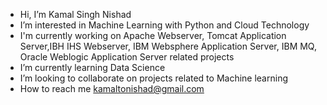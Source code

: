 - Hi, I’m Kamal Singh Nishad
- I’m interested in Machine Learning with Python and Cloud Technology
- I'm currently working on Apache Webserver, Tomcat Application Server,IBH IHS Webserver, IBM Websphere Application Server, IBM MQ, Oracle Weblogic Application Server related projects 
- I’m currently learning Data Science 
- I’m looking to collaborate on projects related to Machine learning
- How to reach me kamaltonishad@gmail.com

<!---
KamalToNishad/KamalToNishad is a ✨ special ✨ repository because its `README.md` (this file) appears on your GitHub profile.
You can click the Preview link to take a look at your changes.
--->
